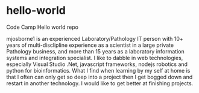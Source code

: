 # hello-world
Code Camp Hello world repo

mjosborne1 is an experienced Laboratory/Pathology IT person with 10+ years of multi-disclipline experience as a scientist in a large private Pathology business, and more than 15 years as a laboratory information systems and integration specialist. I like to dabble in web technologies, especially Visual Studio .Net, javascript frameworks, nodejs robotics and python for bioinformatics. What I find when learning by my self at home is that I often can only get so deep into a project then I get bogged down and restart in another technology. I would like to get better at finishing projects.
